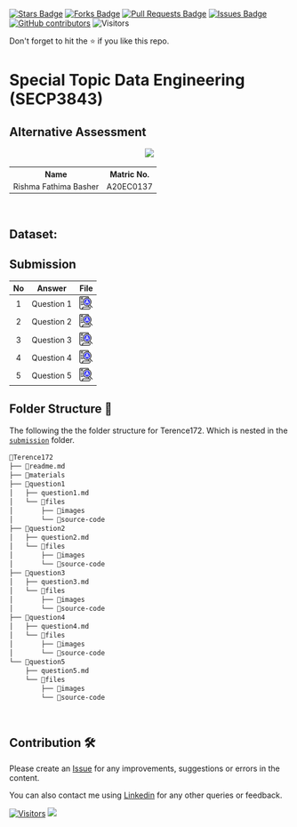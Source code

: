<a href="https://github.com/drshahizan/SECP3843/stargazers"><img src="https://img.shields.io/github/stars/drshahizan/SECP3843" alt="Stars Badge"/></a>
<a href="https://github.com/drshahizan/SECP3843/network/members"><img src="https://img.shields.io/github/forks/drshahizan/SECP3843" alt="Forks Badge"/></a>
<a href="https://github.com/drshahizan/SECP3843/pulls"><img src="https://img.shields.io/github/issues-pr/drshahizan/SECP3843" alt="Pull Requests Badge"/></a>
<a href="https://github.com/drshahizan/SECP3843/issues"><img src="https://img.shields.io/github/issues/drshahizan/SECP3843" alt="Issues Badge"/></a>
<a href="https://github.com/drshahizan/SECP3843/graphs/contributors"><img alt="GitHub contributors" src="https://img.shields.io/github/contributors/drshahizan/SECP3843?color=2b9348"></a>
![Visitors](https://api.visitorbadge.io/api/visitors?path=https%3A%2F%2Fgithub.com%2Fdrshahizan%2FSECP3843&labelColor=%23d9e3f0&countColor=%23697689&style=flat)

Don't forget to hit the :star: if you like this repo.

# Special Topic Data Engineering (SECP3843)

## Alternative Assessment

<p align="center">
  <img height="200px" src="https://github.com/drshahizan/SECP3843/assets/120614334/0330ae8f-1c44-4351-bd79-6aab41336df8" />
</p>

<table align="center">
  <tr>
    <th>Name</th>
    <th>Matric No.</th>
  </tr>
  <tr>
    <td>Rishma Fathima Basher</td>
    <td>A20EC0137</td>
  </tr>
</table>
<br>

## Dataset:

## Submission

| No | Answer | File |
| :-----: | ----- | :------: |
| 1 | Question 1 | <a href="./Question1/Question1.md"><img src="../../images/answer.png" width="24px" height="24px"></a> |
| 2 | Question 2 | <a href="./question2/question2.md"><img src="../../images/answer.png" width="24px" height="24px"></a> |
| 3 | Question 3 | <a href="./question3/question3.md"><img src="../../images/answer.png" width="24px" height="24px"></a> |
| 4 | Question 4 | <a href="./question4/question4.md"><img src="../../images/answer.png" width="24px" height="24px"></a> |
| 5 | Question 5 | <a href="./question5/question5.md"><img src="../../images/answer.png" width="24px" height="24px"></a> |

## Folder Structure 📂
The following the the folder structure for Terence172. Which is nested in the [`submission`](../) folder.

```
📁Terence172
├── 📄readme.md
├── 📁materials
├── 📁question1
│   ├── question1.md
│   └── 📁files
│       ├── 📁images
│       └── 📁source-code
├── 📁question2
│   ├── question2.md
│   └── 📁files
│       ├── 📁images
│       └── 📁source-code
├── 📁question3
│   ├── question3.md
│   └── 📁files
│       ├── 📁images
│       └── 📁source-code
├── 📁question4
│   ├── question4.md
│   └── 📁files
│       ├── 📁images
│       └── 📁source-code
└── 📁question5
    ├── question5.md
    └── 📁files
        ├── 📁images
        └── 📁source-code
```
<br>



## Contribution 🛠️
Please create an [Issue](https://github.com/drshahizan/special-topic-data-engineering/issues) for any improvements, suggestions or errors in the content.

You can also contact me using [Linkedin](https://www.linkedin.com/in/drshahizan/) for any other queries or feedback.

[![Visitors](https://api.visitorbadge.io/api/visitors?path=https%3A%2F%2Fgithub.com%2Fdrshahizan&labelColor=%23697689&countColor=%23555555&style=plastic)](https://visitorbadge.io/status?path=https%3A%2F%2Fgithub.com%2Fdrshahizan)
![](https://hit.yhype.me/github/profile?user_id=81284918)

